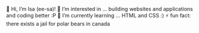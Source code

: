 👋 Hi, I’m Isa (ee-sa)!
👀 I’m interested in ... building websites and applications and coding better :P
🌱 I’m currently learning ... HTML and CSS :)
⚡ fun fact: there exists a jail for polar bears in canada

<!---
isa-one/isa-one is a ✨ special ✨ repository because its `README.md` (this file) appears on your GitHub profile.
You can click the Preview link to take a look at your changes.
--->
